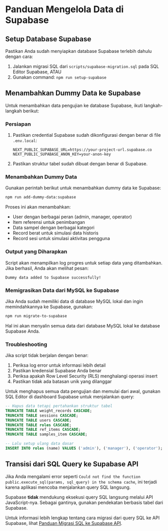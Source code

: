 # Panduan Mengelola Data di Supabase

## Setup Database Supabase

Pastikan Anda sudah menyiapkan database Supabase terlebih dahulu dengan cara:
1. Jalankan migrasi SQL dari `scripts/supabase-migration.sql` pada SQL Editor Supabase, ATAU
2. Gunakan command: `npm run setup-supabase`

## Menambahkan Dummy Data ke Supabase

Untuk menambahkan data pengujian ke database Supabase, ikuti langkah-langkah berikut:

### Persiapan

1. Pastikan credential Supabase sudah dikonfigurasi dengan benar di file `.env.local`:
   ```
   NEXT_PUBLIC_SUPABASE_URL=https://your-project-url.supabase.co
   NEXT_PUBLIC_SUPABASE_ANON_KEY=your-anon-key
   ```

2. Pastikan struktur tabel sudah dibuat dengan benar di Supabase.

### Menambahkan Dummy Data

Gunakan perintah berikut untuk menambahkan dummy data ke Supabase:

```bash
npm run add-dummy-data:supabase
```

Proses ini akan menambahkan:
- User dengan berbagai peran (admin, manager, operator)
- Item referensi untuk penimbangan
- Data sampel dengan berbagai kategori
- Record berat untuk simulasi data historis
- Record sesi untuk simulasi aktivitas pengguna

### Output yang Diharapkan

Script akan menampilkan log progres untuk setiap data yang ditambahkan. Jika berhasil, Anda akan melihat pesan:

```
Dummy data added to Supabase successfully!
```

### Memigrasikan Data dari MySQL ke Supabase

Jika Anda sudah memiliki data di database MySQL lokal dan ingin memindahkannya ke Supabase, gunakan:

```bash
npm run migrate-to-supabase
```

Hal ini akan menyalin semua data dari database MySQL lokal ke database Supabase Anda.

### Troubleshooting

Jika script tidak berjalan dengan benar:

1. Periksa log error untuk informasi lebih detail
2. Pastikan kredensial Supabase Anda benar
3. Periksa apakah Row Level Security (RLS) menghalangi operasi insert
4. Pastikan tidak ada batasan unik yang dilanggar

Untuk menghapus semua data pengujian dan memulai dari awal, gunakan SQL Editor di dashboard Supabase untuk menjalankan query:

```sql
-- Hapus data tetapi pertahankan struktur tabel
TRUNCATE TABLE weight_records CASCADE;
TRUNCATE TABLE sessions CASCADE;
TRUNCATE TABLE users CASCADE;
TRUNCATE TABLE roles CASCADE;
TRUNCATE TABLE ref_items CASCADE;
TRUNCATE TABLE samples_item CASCADE;

-- Lalu setup ulang data dasar
INSERT INTO roles (name) VALUES ('admin'), ('manager'), ('operator');
```

## Transisi dari SQL Query ke Supabase API

Jika Anda mengalami error seperti `Could not find the function public.execute_sql(params, sql_query) in the schema cache`, ini terjadi karena aplikasi mencoba menjalankan query SQL langsung. 

Supabase **tidak** mendukung eksekusi query SQL langsung melalui API JavaScript-nya. Sebagai gantinya, gunakan pendekatan berbasis tabel dari Supabase.

Untuk informasi lebih lengkap tentang cara migrasi dari query SQL ke API Supabase, lihat [Panduan Migrasi SQL ke Supabase API](./sql-to-supabase-migration.md).
